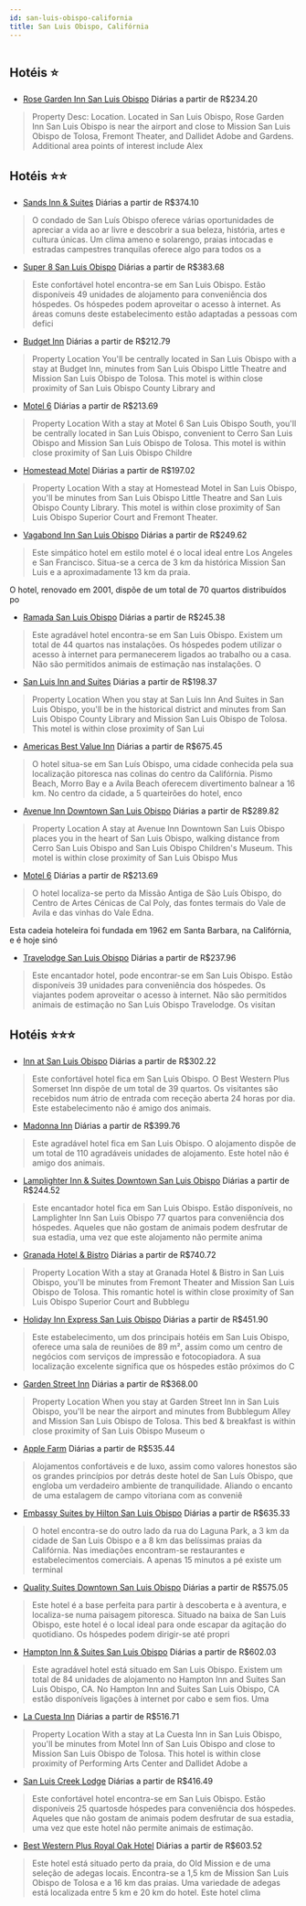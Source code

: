 ```yaml
---
id: san-luis-obispo-california
title: San Luis Obispo, Califórnia
---
```


<center><img src="https://photos.hotelbeds.com/giata/16/167708/167708a_hb_a_013.jpg" alt="" /></center>


## Hotéis ⭐️

-    [Rose Garden Inn San Luis Obispo](https://www.hurb.com/aud/https://www.hurb.com/hoteis/san-luis-obispo/rose-garden-inn-san-luis-obispo-JNP-JP186503?cmp=18055) Diárias a partir de R$234.20
   > Property Desc:    Location.    Located in San Luis Obispo, Rose Garden Inn San Luis Obispo is near the airport and close to Mission San Luis Obispo de Tolosa, Fremont Theater, and Dallidet Adobe and Gardens. Additional area points of interest include Alex

## Hotéis ⭐️⭐️

-    [Sands Inn & Suites](https://www.hurb.com/aud/https://www.hurb.com/hoteis/san-luis-obispo/sands-inn-suites-JNP-JP988326?cmp=18055) Diárias a partir de R$374.10
   > O condado de San Luís Obispo oferece várias oportunidades de apreciar a vida ao ar livre e descobrir a sua beleza, história, artes e cultura únicas. Um clima ameno e solarengo, praias intocadas e estradas campestres tranquilas oferece algo para todos os a
-    [Super 8 San Luis Obispo](https://www.hurb.com/aud/https://www.hurb.com/hoteis/san-luis-obispo/super-8-san-luis-obispo-JNP-JP085467?cmp=18055) Diárias a partir de R$383.68
   > Este confortável hotel encontra-se em San Luis Obispo. Estão disponíveis 49 unidades de alojamento para conveniência dos hóspedes. Os hóspedes podem aproveitar o acesso à internet. As áreas comuns deste estabelecimento estão adaptadas a pessoas com defici
-    [Budget Inn](https://www.hurb.com/aud/https://www.hurb.com/hoteis/san-luis-obispo/budget-inn-JNP-JP988468?cmp=18055) Diárias a partir de R$212.79
   > Property Location You&apos;ll be centrally located in San Luis Obispo with a stay at Budget Inn, minutes from San Luis Obispo Little Theatre and Mission San Luis Obispo de Tolosa. This motel is within close proximity of San Luis Obispo County Library and 
-    [Motel 6](https://www.hurb.com/aud/https://www.hurb.com/hoteis/san-luis-obispo/motel-6-JNP-JP260177?cmp=18055) Diárias a partir de R$213.69
   > Property Location With a stay at Motel 6 San Luis Obispo South, you&apos;ll be centrally located in San Luis Obispo, convenient to Cerro San Luis Obispo and Mission San Luis Obispo de Tolosa. This motel is within close proximity of San Luis Obispo Childre
-    [Homestead Motel](https://www.hurb.com/aud/https://www.hurb.com/hoteis/san-luis-obispo/homestead-motel-JNP-JP976941?cmp=18055) Diárias a partir de R$197.02
   > Property Location With a stay at Homestead Motel in San Luis Obispo, you&apos;ll be minutes from San Luis Obispo Little Theatre and San Luis Obispo County Library. This motel is within close proximity of San Luis Obispo Superior Court and Fremont Theater.
-    [Vagabond Inn San Luis Obispo](https://www.hurb.com/aud/https://www.hurb.com/hoteis/san-luis-obispo/vagabond-inn-san-luis-obispo-JNP-JP116621?cmp=18055) Diárias a partir de R$249.62
   > Este simpático hotel em estilo motel é o local ideal entre Los Angeles e San Francisco. Situa-se a cerca de 3 km da histórica Mission San Luis e a aproximadamente 13 km da praia.

O hotel, renovado em 2001, dispõe de um total de 70 quartos distribuídos po
-    [Ramada San Luis Obispo](https://www.hurb.com/aud/https://www.hurb.com/hoteis/san-luis-obispo/ramada-san-luis-obispo-JNP-JP085464?cmp=18055) Diárias a partir de R$245.38
   > Este agradável hotel encontra-se em San Luis Obispo. Existem um total de 44 quartos nas instalações. Os hóspedes podem utilizar o acesso à internet para permanecerem ligados ao trabalho ou a casa. Não são permitidos animais de estimação nas instalações. O
-    [San Luis Inn and Suites](https://www.hurb.com/aud/https://www.hurb.com/hoteis/san-luis-obispo/san-luis-inn-and-suites-JNP-JP146610?cmp=18055) Diárias a partir de R$198.37
   > Property Location When you stay at San Luis Inn And Suites in San Luis Obispo, you&apos;ll be in the historical district and minutes from San Luis Obispo County Library and Mission San Luis Obispo de Tolosa. This motel is within close proximity of San Lui
-    [Americas Best Value Inn](https://www.hurb.com/aud/https://www.hurb.com/hoteis/san-luis-obispo/americas-best-value-inn-JNP-JP234591?cmp=18055) Diárias a partir de R$675.45
   > O hotel situa-se em San Luís Obispo, uma cidade conhecida pela sua localização pitoresca nas colinas do centro da Califórnia. Pismo Beach, Morro Bay e a Avila Beach oferecem divertimento balnear a 16 km. No centro da cidade, a 5 quarteirões do hotel, enco
-    [Avenue Inn Downtown San Luis Obispo](https://www.hurb.com/aud/https://www.hurb.com/hoteis/san-luis-obispo/avenue-inn-downtown-san-luis-obispo-JNP-JP785252?cmp=18055) Diárias a partir de R$289.82
   > Property Location A stay at Avenue Inn Downtown San Luis Obispo places you in the heart of San Luis Obispo, walking distance from Cerro San Luis Obispo and San Luis Obispo Children&apos;s Museum. This motel is within close proximity of San Luis Obispo Mus
-    [Motel 6](https://www.hurb.com/aud/https://www.hurb.com/hoteis/san-luis-obispo/motel-6-JNP-JP260454?cmp=18055) Diárias a partir de R$213.69
   > O hotel localiza-se perto da Missão Antiga de São Luís Obispo, do Centro de Artes Cénicas de Cal Poly, das fontes termais do Vale de Avila e das vinhas do Vale Edna.

Esta cadeia hoteleira foi fundada em 1962 em Santa Barbara, na Califórnia, e é hoje sinó
-    [Travelodge San Luis Obispo](https://www.hurb.com/aud/https://www.hurb.com/hoteis/san-luis-obispo/travelodge-san-luis-obispo-JNP-JP085465?cmp=18055) Diárias a partir de R$237.96
   > Este encantador hotel, pode encontrar-se em San Luis Obispo. Estão disponíveis 39 unidades para conveniência dos hóspedes. Os viajantes podem aproveitar o acesso à internet. Não são permitidos animais de estimação no San Luis Obispo Travelodge. Os visitan

## Hotéis ⭐️⭐️⭐️

-    [Inn at San Luis Obispo](https://www.hurb.com/aud/https://www.hurb.com/hoteis/san-luis-obispo/inn-at-san-luis-obispo-JNP-JP989717?cmp=18055) Diárias a partir de R$302.22
   > Este confortável hotel fica em San Luis Obispo. O Best Western Plus Somerset Inn dispõe de um total de 39 quartos. Os visitantes são recebidos num átrio de entrada com receção aberta 24 horas por dia. Este estabelecimento não é amigo dos animais. 
-    [Madonna Inn](https://www.hurb.com/aud/https://www.hurb.com/hoteis/san-luis-obispo/madonna-inn-JNP-JP188641?cmp=18055) Diárias a partir de R$399.76
   > Este agradável hotel fica em San Luis Obispo. O alojamento dispõe de um total de 110 agradáveis unidades de alojamento. Este hotel não é amigo dos animais. 
-    [Lamplighter Inn & Suites Downtown San Luis Obispo](https://www.hurb.com/aud/https://www.hurb.com/hoteis/san-luis-obispo/lamplighter-inn-suites-downtown-san-luis-obispo-JNP-JP091493?cmp=18055) Diárias a partir de R$244.52
   > Este encantador hotel fica em San Luis Obispo. Estão disponíveis, no Lamplighter Inn San Luis Obispo 77 quartos para conveniência dos hóspedes. Aqueles que não gostam de animais podem desfrutar de sua estadia, uma vez que este alojamento não permite anima
-    [Granada Hotel & Bistro](https://www.hurb.com/aud/https://www.hurb.com/hoteis/san-luis-obispo/granada-hotel-bistro-JNP-JP253242?cmp=18055) Diárias a partir de R$740.72
   > Property Location With a stay at Granada Hotel &amp; Bistro in San Luis Obispo, you&apos;ll be minutes from Fremont Theater and Mission San Luis Obispo de Tolosa. This romantic hotel is within close proximity of San Luis Obispo Superior Court and Bubblegu
-    [Holiday Inn Express San Luis Obispo](https://www.hurb.com/aud/https://www.hurb.com/hoteis/san-luis-obispo/holiday-inn-express-san-luis-obispo-JNP-JP038662?cmp=18055) Diárias a partir de R$451.90
   > Este estabelecimento, um dos principais hotéis em San Luis Obispo, oferece uma sala de reuniões de 89 m², assim como um centro de negócios com serviços de impressão e fotocopiadora. A sua localização excelente significa que os hóspedes estão próximos do C
-    [Garden Street Inn](https://www.hurb.com/aud/https://www.hurb.com/hoteis/san-luis-obispo/garden-street-inn-JNP-JP116614?cmp=18055) Diárias a partir de R$368.00
   > Property Location When you stay at Garden Street Inn in San Luis Obispo, you&apos;ll be near the airport and minutes from Bubblegum Alley and Mission San Luis Obispo de Tolosa. This bed &amp; breakfast is within close proximity of San Luis Obispo Museum o
-    [Apple Farm](https://www.hurb.com/aud/https://www.hurb.com/hoteis/san-luis-obispo/apple-farm-JNP-JP095823?cmp=18055) Diárias a partir de R$535.44
   > Alojamentos confortáveis e de luxo, assim como valores honestos são os grandes princípios por detrás deste hotel de San Luís Obispo, que engloba um verdadeiro ambiente de tranquilidade. Aliando o encanto de uma estalagem de campo vitoriana com as conveniê
-    [Embassy Suites by Hilton San Luis Obispo](https://www.hurb.com/aud/https://www.hurb.com/hoteis/san-luis-obispo/embassy-suites-by-hilton-san-luis-obispo-JNP-JP038709?cmp=18055) Diárias a partir de R$635.33
   > O hotel encontra-se do outro lado da rua do Laguna Park, a 3 km da cidade de San Luis Obispo e a 8 km das belíssimas praias da Califórnia. Nas imediações encontram-se restaurantes e estabelecimentos comerciais. A apenas 15 minutos a pé existe um terminal 
-    [Quality Suites Downtown San Luis Obispo](https://www.hurb.com/aud/https://www.hurb.com/hoteis/san-luis-obispo/quality-suites-downtown-san-luis-obispo-JNP-JP903062?cmp=18055) Diárias a partir de R$575.05
   > Este hotel é a base perfeita para partir à descoberta e à aventura, e localiza-se numa paisagem pitoresca. Situado na baixa de San Luis Obispo, este hotel é o local ideal para onde escapar da agitação do quotidiano. Os hóspedes podem dirigir-se até propri
-    [Hampton Inn & Suites San Luis Obispo](https://www.hurb.com/aud/https://www.hurb.com/hoteis/san-luis-obispo/hampton-inn-suites-san-luis-obispo-JNP-JP847231?cmp=18055) Diárias a partir de R$602.03
   > Este agradável hotel está situado em San Luis Obispo. Existem um total de 84 unidades de alojamento no Hampton Inn and Suites San Luis Obispo, CA. No Hampton Inn and Suites San Luis Obispo, CA estão disponíveis ligações à internet por cabo e sem fios. Uma
-    [La Cuesta Inn](https://www.hurb.com/aud/https://www.hurb.com/hoteis/san-luis-obispo/la-cuesta-inn-JNP-JP986658?cmp=18055) Diárias a partir de R$516.71
   > Property Location With a stay at La Cuesta Inn in San Luis Obispo, you&apos;ll be minutes from Motel Inn of San Luis Obispo and close to Mission San Luis Obispo de Tolosa. This hotel is within close proximity of Performing Arts Center and Dallidet Adobe a
-    [San Luis Creek Lodge](https://www.hurb.com/aud/https://www.hurb.com/hoteis/san-luis-obispo/san-luis-creek-lodge-JNP-JP187936?cmp=18055) Diárias a partir de R$416.49
   > Este confortável hotel encontra-se em San Luis Obispo. Estão disponíveis 25 quartosde hóspedes para conveniência dos hóspedes. Aqueles que não gostam de animais podem desfrutar de sua estadia, uma vez que este hotel não permite animais de estimação. 
-    [Best Western Plus Royal Oak Hotel](https://www.hurb.com/aud/https://www.hurb.com/hoteis/san-luis-obispo/best-western-plus-royal-oak-hotel-JNP-JP307735?cmp=18055) Diárias a partir de R$603.52
   > Este hotel está situado perto da praia, do Old Mission e de uma seleção de adegas locais. Encontra-se a 1,5 km de Mission San Luis Obispo de Tolosa e a 16 km das praias. Uma variedade de adegas está localizada entre 5 km e 20 km do hotel. Este hotel clima
